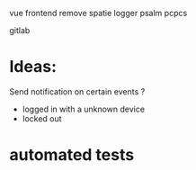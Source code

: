 vue frontend
remove spatie logger
psalm
pcpcs

gitlab


# Ideas:
Send notification on certain events ?
- logged in with a unknown device
- locked out

# automated tests
